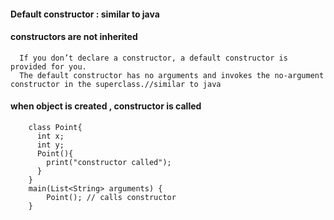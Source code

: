 #### Default constructor : similar to java

#### constructors are not inherited

      If you don’t declare a constructor, a default constructor is provided for you. 
      The default constructor has no arguments and invokes the no-argument constructor in the superclass.//similar to java



#### when object is created , constructor is called

        class Point{
          int x;
          int y;
          Point(){
            print("constructor called");
          }  
        }
        main(List<String> arguments) {
            Point(); // calls constructor
        }
